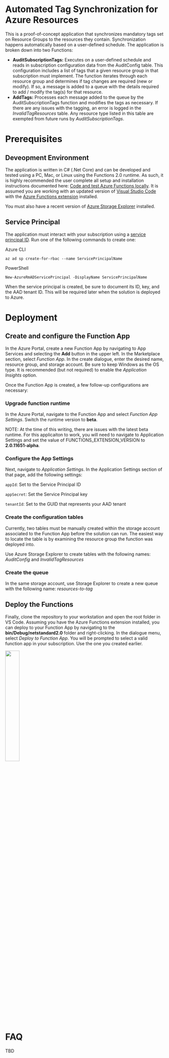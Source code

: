 # Automated Tag Synchronization for Azure Resources
This is a proof-of-concept application that synchronizes mandatory tags set on Resource Groups to the resources they contain. Synchronization happens automatically based on a user-defined schedule. The application is broken down into two Functions:

- **AuditSubscriptionTags:** Executes on a user-defined schedule and reads in subscription configuration data from the AuditConfig table. This configuration includes a list of tags that a given resource group in that subscription must implement. The function iterates through each resource group and determines if tag changes are required (new or modify). If so, a message is added to a queue with the details required to add / modify the tag(s) for that resource.
- **AddTags:** Processes each message added to the queue by the AuditSubscriptionTags function and modifies the tags as necessary. If there are any issues with the tagging, an error is logged in the *InvalidTagResources* table. Any resource type listed in this table are exempted from future runs by *AuditSubscriptionTags*. 

# Prerequisites
## Deveopment Environment
The application is written in C# (.Net Core) and can be developed and tested using a PC, Mac, or Linux using the Functions 2.0 runtime. As such, it is highly recommended the user complete all setup and installation instructions documented here: [Code and test Azure Functions locally](https://docs.microsoft.com/en-us/azure/azure-functions/functions-run-local).
It is assumed you are working with an updated version of [Visual Studio Code](https://code.visualstudio.com/) with the [Azure Functions extension](https://marketplace.visualstudio.com/items?itemName=ms-azuretools.vscode-azurefunctions) installed.

You must also have a recent version of [Azure Storage Explorer](https://azure.microsoft.com/en-us/features/storage-explorer/) installed.

## Service Principal
The application must interact with your subscription using a [service principal ID](https://docs.microsoft.com/en-us/powershell/azure/create-azure-service-principal-azureps?view=azurermps-6.0.0). Run one of the following commands to create one:

Azure CLI

```
az ad sp create-for-rbac --name ServicePrincipalName
```

PowerShell
```
New-AzureRmADServicePrincipal -DisplayName ServicePrincipalName
```
When the service principal is created, be sure to document its ID, key, and the AAD tenant ID. This will be required later when the solution is deployed to Azure.

# Deployment
## Create and configure the Function App 
In the Azure Portal, create a new Function App by navigating to App Services and selecting the **Add** button in the upper left. In the Marketplace section, select *Function App*. In the create dialogue, enter the desired name, resource group, and storage account. Be sure to keep Windows as the OS type. It is recommended (but not required) to enable the *Application Insights* option.

Once the Function App is created, a few follow-up configurations are necessary:

### Upgrade function runtime
In the Azure Portal, navigate to the Function App and select *Function App Settings*. Switch the runtime version to **beta**.

NOTE: At the time of this writing, there are issues with the latest beta runtime. For this applicaiton to work, you will need to navigate to Application Settings and set the value of FUNCTIONS_EXTENSION_VERSION to **2.0.11651-alpha**.

### Configure the App Settings
Next, navigate to *Application Settings*. In the Application Settings section of that page, add the following settings:

```appId```: Set to the Service Principal ID

```appSecret```: Set the Service Principal key

```tenantId```: Set to the GUID that represents your AAD tenant


### Create the configuration tables
Currently, two tables must be manually created within the storage account associated to the Function App before the solution can run. The easiest way to locate the table is by examining the resource group the function was deployed into.

Use Azure Storage Explorer to create tables with the following names: *AuditConfig* and *InvalidTagResources*

### Create the queue
In the same storage account, use Storage Explorer to create a new queue with the following name: *resources-to-tag*

## Deploy the Functions
Finally, clone the repository to your workstation and open the root folder in VS Code. Assuming you have the Azure Functions extension installed, you can deploy to your Function App by navigating to the **bin/Debug/netstandard2.0** folder and right-clicking. In the dialogue menu, select *Deploy to Function App*. You will be prompted to select a valid function app in your subscription. Use the one you created earlier.

<img src="images/deploy-function.png" width=30%>


# FAQ
TBD